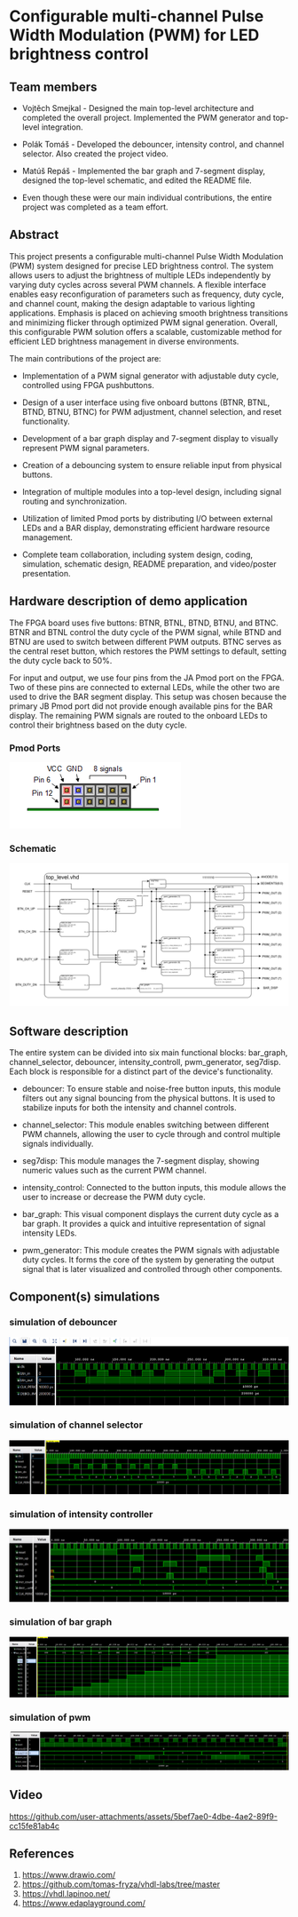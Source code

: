 # Configurable multi-channel Pulse Width Modulation (PWM) for LED brightness control

## Team members

* Vojtěch Smejkal -  Designed the main top-level architecture and completed the overall project. Implemented the PWM generator and top-level integration.
* Polák Tomáš - Developed the debouncer, intensity control, and channel selector. Also created the project video.
* Matúš Repáš - Implemented the bar graph and 7-segment display, designed the top-level schematic, and edited the README file.

* Even though these were our main individual contributions, the entire project was completed as a team effort.

## Abstract

This project presents a configurable multi-channel Pulse Width Modulation (PWM) system designed for precise LED brightness control. The system allows users to adjust the brightness of multiple LEDs independently by varying duty cycles across several PWM channels. A flexible interface enables easy reconfiguration of parameters such as frequency, duty cycle, and channel count, making the design adaptable to various lighting applications. Emphasis is placed on achieving smooth brightness transitions and minimizing flicker through optimized PWM signal generation. Overall, this configurable PWM solution offers a scalable, customizable method for efficient LED brightness management in diverse environments.

The main contributions of the project are:

* Implementation of a PWM signal generator with adjustable duty cycle, controlled using FPGA pushbuttons.

* Design of a user interface using five onboard buttons (BTNR, BTNL, BTND, BTNU, BTNC) for PWM adjustment, channel selection, and reset functionality.

* Development of a bar graph display and 7-segment display to visually represent PWM signal parameters.

* Creation of a debouncing system to ensure reliable input from physical buttons.

* Integration of multiple modules into a top-level design, including signal routing and synchronization.

* Utilization of limited Pmod ports by distributing I/O between external LEDs and a BAR display, demonstrating efficient hardware resource management.

* Complete team collaboration, including system design, coding, simulation, schematic design, README preparation, and video/poster presentation.

## Hardware description of demo application
The FPGA board uses five buttons: BTNR, BTNL, BTND, BTNU, and BTNC. BTNR and BTNL control the duty cycle of the PWM signal, while BTND and BTNU are used to switch between different PWM outputs. BTNC serves as the central reset button, which restores the PWM settings to default, setting the duty cycle back to 50%.

For input and output, we use four pins from the JA Pmod port on the FPGA. Two of these pins are connected to external LEDs, while the other two are used to drive the BAR segment display. This setup was chosen because the primary JB Pmod port did not provide enough available pins for the BAR display. The remaining PWM signals are routed to the onboard LEDs to control their brightness based on the duty cycle.

### Pmod Ports
![pmod](imgs/Pmod_pinout.png)

### Schematic
![schema](imgs/schema_toplevel.png)

## Software description

The entire system can be divided into six main functional blocks: bar_graph, channel_selector, debouncer, intensity_controll, pwm_generator, seg7disp. Each block is responsible for a distinct part of the device's functionality.

* debouncer: To ensure stable and noise-free button inputs, this module filters out any signal bouncing from the physical buttons. It is used to stabilize inputs for both the intensity and channel controls.

* channel_selector: This module enables switching between different PWM channels, allowing the user to cycle through and control multiple signals individually.

* seg7disp: This module manages the 7-segment display, showing numeric values such as the current PWM channel.

* intensity_control: Connected to the button inputs, this module allows the user to increase or decrease the PWM duty cycle.

* bar_graph: This visual component displays the current duty cycle as a bar graph. It provides a quick and intuitive representation of signal intensity LEDs.

* pwm_generator: This module creates the PWM signals with adjustable duty cycles. It forms the core of the system by generating the output signal that is later visualized and controlled through other components.




## Component(s) simulations

### simulation of debouncer
![simulation of debouncer](imgs/sim_debouncer.png)

### simulation of channel selector
![simulation of channel selector](imgs/sim_channel_selector.png)


### simulation of intensity controller
![simulation of intensity controller](imgs/sim_intensity_controller.png)

### simulation of bar graph
![simulation of bar graph](imgs/sim_bargraph.png)


### simulation of pwm
![simulation of pwm](imgs/sim_pwm.png)

## Video
https://github.com/user-attachments/assets/5bef7ae0-4dbe-4ae2-89f9-cc15fe81ab4c

## References

1. https://www.drawio.com/
2. https://github.com/tomas-fryza/vhdl-labs/tree/master
3. https://vhdl.lapinoo.net/
4. https://www.edaplayground.com/
